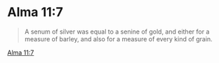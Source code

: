 # Alma 11:7

> A senum of silver was equal to a senine of gold, and either for a measure of barley, and also for a measure of every kind of grain.

[Alma 11:7](https://www.churchofjesuschrist.org/study/scriptures/bofm/alma/11?lang=eng&id=p7#p7)


